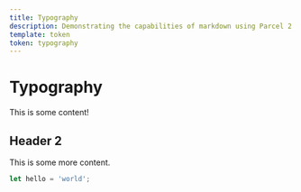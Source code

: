 ```yaml
---
title: Typography
description: Demonstrating the capabilities of markdown using Parcel 2
template: token
token: typography
---
```


# Typography

This is some content!

## Header 2

This is some more content.

```js
let hello = 'world';
```
